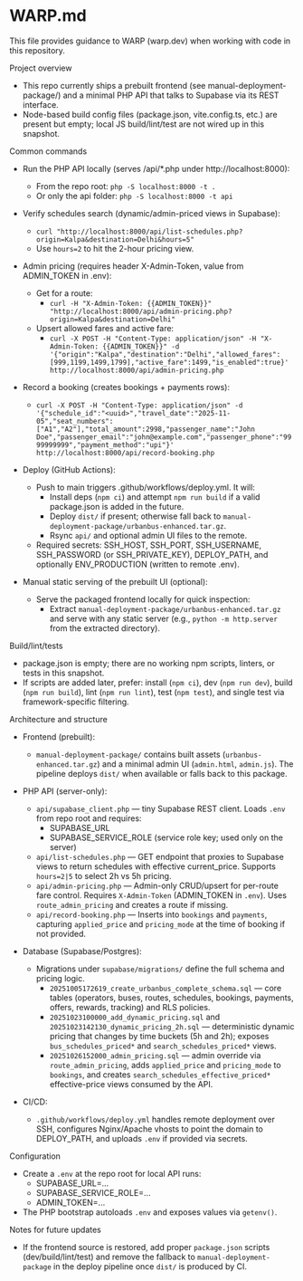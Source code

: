 # WARP.md

This file provides guidance to WARP (warp.dev) when working with code in this repository.

Project overview
- This repo currently ships a prebuilt frontend (see manual-deployment-package/) and a minimal PHP API that talks to Supabase via its REST interface.
- Node-based build config files (package.json, vite.config.ts, etc.) are present but empty; local JS build/lint/test are not wired up in this snapshot.

Common commands
- Run the PHP API locally (serves /api/*.php under http://localhost:8000):
  - From the repo root: `php -S localhost:8000 -t .`
  - Or only the api folder: `php -S localhost:8000 -t api`

- Verify schedules search (dynamic/admin-priced views in Supabase):
  - `curl "http://localhost:8000/api/list-schedules.php?origin=Kalpa&destination=Delhi&hours=5"`
  - Use `hours=2` to hit the 2-hour pricing view.

- Admin pricing (requires header X-Admin-Token, value from ADMIN_TOKEN in .env):
  - Get for a route:
    - `curl -H "X-Admin-Token: {{ADMIN_TOKEN}}" "http://localhost:8000/api/admin-pricing.php?origin=Kalpa&destination=Delhi"`
  - Upsert allowed fares and active fare:
    - `curl -X POST -H "Content-Type: application/json" -H "X-Admin-Token: {{ADMIN_TOKEN}}" -d '{"origin":"Kalpa","destination":"Delhi","allowed_fares":[999,1199,1499,1799],"active_fare":1499,"is_enabled":true}' http://localhost:8000/api/admin-pricing.php`

- Record a booking (creates bookings + payments rows):
  - `curl -X POST -H "Content-Type: application/json" -d '{"schedule_id":"<uuid>","travel_date":"2025-11-05","seat_numbers":["A1","A2"],"total_amount":2998,"passenger_name":"John Doe","passenger_email":"john@example.com","passenger_phone":"9999999999","payment_method":"upi"}' http://localhost:8000/api/record-booking.php`

- Deploy (GitHub Actions):
  - Push to main triggers .github/workflows/deploy.yml. It will:
    - Install deps (`npm ci`) and attempt `npm run build` if a valid package.json is added in the future.
    - Deploy `dist/` if present; otherwise fall back to `manual-deployment-package/urbanbus-enhanced.tar.gz`.
    - Rsync `api/` and optional admin UI files to the remote.
  - Required secrets: SSH_HOST, SSH_PORT, SSH_USERNAME, SSH_PASSWORD (or SSH_PRIVATE_KEY), DEPLOY_PATH, and optionally ENV_PRODUCTION (written to remote .env).

- Manual static serving of the prebuilt UI (optional):
  - Serve the packaged frontend locally for quick inspection:
    - Extract `manual-deployment-package/urbanbus-enhanced.tar.gz` and serve with any static server (e.g., `python -m http.server` from the extracted directory).

Build/lint/tests
- package.json is empty; there are no working npm scripts, linters, or tests in this snapshot.
- If scripts are added later, prefer: install (`npm ci`), dev (`npm run dev`), build (`npm run build`), lint (`npm run lint`), test (`npm test`), and single test via framework-specific filtering.

Architecture and structure
- Frontend (prebuilt):
  - `manual-deployment-package/` contains built assets (`urbanbus-enhanced.tar.gz`) and a minimal admin UI (`admin.html`, `admin.js`). The pipeline deploys `dist/` when available or falls back to this package.

- PHP API (server-only):
  - `api/supabase_client.php` — tiny Supabase REST client. Loads `.env` from repo root and requires:
    - SUPABASE_URL
    - SUPABASE_SERVICE_ROLE (service role key; used only on the server)
  - `api/list-schedules.php` — GET endpoint that proxies to Supabase views to return schedules with effective current_price. Supports `hours=2|5` to select 2h vs 5h pricing.
  - `api/admin-pricing.php` — Admin-only CRUD/upsert for per-route fare control. Requires `X-Admin-Token` (ADMIN_TOKEN in `.env`). Uses `route_admin_pricing` and creates a route if missing.
  - `api/record-booking.php` — Inserts into `bookings` and `payments`, capturing `applied_price` and `pricing_mode` at the time of booking if not provided.

- Database (Supabase/Postgres):
  - Migrations under `supabase/migrations/` define the full schema and pricing logic.
    - `20251005172619_create_urbanbus_complete_schema.sql` — core tables (operators, buses, routes, schedules, bookings, payments, offers, rewards, tracking) and RLS policies.
    - `20251023100000_add_dynamic_pricing.sql` and `20251023142130_dynamic_pricing_2h.sql` — deterministic dynamic pricing that changes by time buckets (5h and 2h); exposes `bus_schedules_priced*` and `search_schedules_priced*` views.
    - `20251026152000_admin_pricing.sql` — admin override via `route_admin_pricing`, adds `applied_price` and `pricing_mode` to `bookings`, and creates `search_schedules_effective_priced*` effective-price views consumed by the API.

- CI/CD:
  - `.github/workflows/deploy.yml` handles remote deployment over SSH, configures Nginx/Apache vhosts to point the domain to DEPLOY_PATH, and uploads `.env` if provided via secrets.

Configuration
- Create a `.env` at the repo root for local API runs:
  - SUPABASE_URL=...
  - SUPABASE_SERVICE_ROLE=...
  - ADMIN_TOKEN=...
- The PHP bootstrap autoloads `.env` and exposes values via `getenv()`.

Notes for future updates
- If the frontend source is restored, add proper `package.json` scripts (dev/build/lint/test) and remove the fallback to `manual-deployment-package` in the deploy pipeline once `dist/` is produced by CI.
